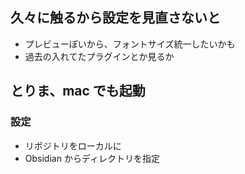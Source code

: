 ## 久々に触るから設定を見直さないと

- プレビューぽいから、フォントサイズ統一したいかも
- 過去の入れてたプラグインとか見るか


## とりま、mac でも起動

### 設定

- リポジトリをローカルに
- Obsidian からディレクトリを指定
